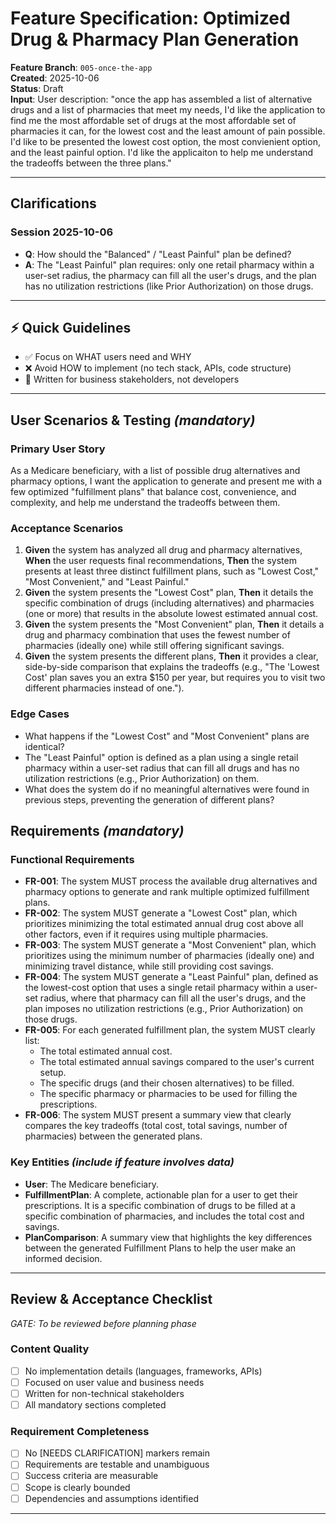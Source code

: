 # Feature Specification: Optimized Drug & Pharmacy Plan Generation

**Feature Branch**: `005-once-the-app`  
**Created**: 2025-10-06  
**Status**: Draft  
**Input**: User description: "once the app has assembled a list of alternative drugs and a list of pharmacies that meet my needs, I'd like the application to find me the most affordable set of drugs at the most affordable set of pharmacies it can, for the lowest cost and the least amount of pain possible. I'd like to be presented the lowest cost option, the most convienient option, and the least painful option. I'd like the applicaiton to help me understand the tradeoffs between the three plans."

---

## Clarifications

### Session 2025-10-06
- **Q**: How should the "Balanced" / "Least Painful" plan be defined?
- **A**: The "Least Painful" plan requires: only one retail pharmacy within a user-set radius, the pharmacy can fill all the user's drugs, and the plan has no utilization restrictions (like Prior Authorization) on those drugs.

---

## ⚡ Quick Guidelines
- ✅ Focus on WHAT users need and WHY
- ❌ Avoid HOW to implement (no tech stack, APIs, code structure)
- 👥 Written for business stakeholders, not developers

---

## User Scenarios & Testing *(mandatory)*

### Primary User Story
As a Medicare beneficiary, with a list of possible drug alternatives and pharmacy options, I want the application to generate and present me with a few optimized "fulfillment plans" that balance cost, convenience, and complexity, and help me understand the tradeoffs between them.

### Acceptance Scenarios
1. **Given** the system has analyzed all drug and pharmacy alternatives, **When** the user requests final recommendations, **Then** the system presents at least three distinct fulfillment plans, such as "Lowest Cost," "Most Convenient," and "Least Painful."
2. **Given** the system presents the "Lowest Cost" plan, **Then** it details the specific combination of drugs (including alternatives) and pharmacies (one or more) that results in the absolute lowest estimated annual cost.
3. **Given** the system presents the "Most Convenient" plan, **Then** it details a drug and pharmacy combination that uses the fewest number of pharmacies (ideally one) while still offering significant savings.
4. **Given** the system presents the different plans, **Then** it provides a clear, side-by-side comparison that explains the tradeoffs (e.g., "The 'Lowest Cost' plan saves you an extra $150 per year, but requires you to visit two different pharmacies instead of one.").

### Edge Cases
- What happens if the "Lowest Cost" and "Most Convenient" plans are identical?
- The "Least Painful" option is defined as a plan using a single retail pharmacy within a user-set radius that can fill all drugs and has no utilization restrictions (e.g., Prior Authorization) on them.
- What does the system do if no meaningful alternatives were found in previous steps, preventing the generation of different plans?

## Requirements *(mandatory)*

### Functional Requirements
- **FR-001**: The system MUST process the available drug alternatives and pharmacy options to generate and rank multiple optimized fulfillment plans.
- **FR-002**: The system MUST generate a "Lowest Cost" plan, which prioritizes minimizing the total estimated annual drug cost above all other factors, even if it requires using multiple pharmacies.
- **FR-003**: The system MUST generate a "Most Convenient" plan, which prioritizes using the minimum number of pharmacies (ideally one) and minimizing travel distance, while still providing cost savings.
- **FR-004**: The system MUST generate a "Least Painful" plan, defined as the lowest-cost option that uses a single retail pharmacy within a user-set radius, where that pharmacy can fill all the user's drugs, and the plan imposes no utilization restrictions (e.g., Prior Authorization) on those drugs.
- **FR-005**: For each generated fulfillment plan, the system MUST clearly list:
    - The total estimated annual cost.
    - The total estimated annual savings compared to the user's current setup.
    - The specific drugs (and their chosen alternatives) to be filled.
    - The specific pharmacy or pharmacies to be used for filling the prescriptions.
- **FR-006**: The system MUST present a summary view that clearly compares the key tradeoffs (total cost, total savings, number of pharmacies) between the generated plans.

### Key Entities *(include if feature involves data)*
- **User**: The Medicare beneficiary.
- **FulfillmentPlan**: A complete, actionable plan for a user to get their prescriptions. It is a specific combination of drugs to be filled at a specific combination of pharmacies, and includes the total cost and savings.
- **PlanComparison**: A summary view that highlights the key differences between the generated Fulfillment Plans to help the user make an informed decision.

---

## Review & Acceptance Checklist
*GATE: To be reviewed before planning phase*

### Content Quality
- [ ] No implementation details (languages, frameworks, APIs)
- [ ] Focused on user value and business needs
- [ ] Written for non-technical stakeholders
- [ ] All mandatory sections completed

### Requirement Completeness
- [ ] No [NEEDS CLARIFICATION] markers remain
- [ ] Requirements are testable and unambiguous  
- [ ] Success criteria are measurable
- [ ] Scope is clearly bounded
- [ ] Dependencies and assumptions identified

---